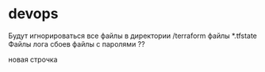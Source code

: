 # devops
Будут игнорироваться все файлы в директории /terraform
файлы *.tfstate
Файлы лога сбоев
файлы с паролями
??
 

новая строчка
